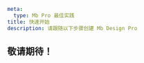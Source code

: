 ```yaml
meta:
  type: Mb Pro 最佳实践
title: 快速开始
description: 请跟随以下步骤创建 Mb Design Pro
```
## 敬请期待！
<!-- ## 环境

开始开发之前，请确认本地环境中安装好了 `node`， `git` 和 `mb cli`。

其中 `mb cli` 是安装项目模版的工具，请运行以下命令安装：

```bash
npm i -g mb-cli
```

## 技术栈

本项目的技术栈为 `vue` + `ES2015+` + `TypeScript` +  `Mb Design ` 和 `echarts`等，提前学习和了解这些知识将帮助你更好地上手我们的项目。

## 安装

这一步是以 Mb Design Pro 为模版创建一个新的项目，请按照以下步骤进行：

-   进入到一个文件夹，新建项目

```bash
cd someDir
mb init hello-mb-pro
```

-   选择 技术栈

```bash
 ? 请选择你希望使用的技术栈
   React
 ❯ Vue
```

-   选择 `mb-design-pro` 分类

```bash
 ? 请选择一个分类
   业务组件
   组件库
   Lerna Menorepo 项目
 ❯ Mb Pro 项目
```

等待安装依赖。。。

看到以下输出就是创建成功了

![](https://p1-arco.byteimg.com/tos-cn-i-uwbnlip3yd/8b78dd4bbdba4bf7939bd0a131357b31~tplv-uwbnlip3yd-image.image)

## 开发

进入到项目中，运行代码

```bash
cd hello-mb-pro

npm run dev
```

打开 [localhost:3000](http://localhost:3000) 就能看到如下页面

![](https://p1-arco.byteimg.com/tos-cn-i-uwbnlip3yd/1e331a3b8e2446e2be6c78b1c86e5e50~tplv-uwbnlip3yd-image.image) -->
